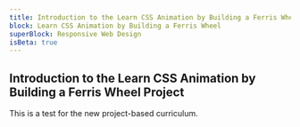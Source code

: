 ```yaml
---
title: Introduction to the Learn CSS Animation by Building a Ferris Wheel Project
block: Learn CSS Animation by Building a Ferris Wheel
superBlock: Responsive Web Design
isBeta: true
---
```


## Introduction to the Learn CSS Animation by Building a Ferris Wheel Project

This is a test for the new project-based curriculum.
